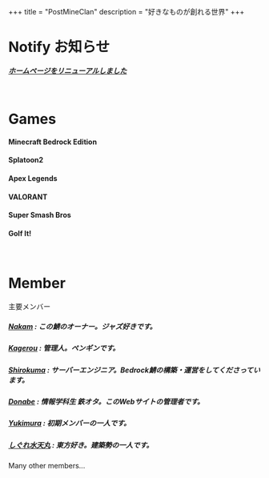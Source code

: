 +++
title = "PostMineClan"
description = "好きなものが創れる世界"
+++
# Notify お知らせ
***[ホームページをリニューアルしました](/activity/rework)***

<br>

# Games
#### Minecraft Bedrock Edition
#### Splatoon2
#### Apex Legends
#### VALORANT
#### Super Smash Bros
#### Golf It!

<br>

# Member
主要メンバー
##### [Nakam](https://twitter.com/NakaMCBE) : この鯖のオーナー。ジャズ好きです。
##### [Kagerou](https://twitter.com/taikokagerou4) : 管理人。ペンギンです。
##### [Shirokuma](https://twitter.com/mckenchiku) : サーバーエンジニア。Bedrock鯖の構築・運営をしてくださっています。
##### [Donabe](https://twitter.com/A10donabe) : 情報学科生 鉄オタ。このWebサイトの管理者です。
##### [Yukimura](https://twitter.com/momijitps) : 初期メンバーの一人です。
##### [しぐれ水天丸](https://twitter.com/Mizuyaten_Paru2) : 東方好き。建築勢の一人です。

Many other members...

